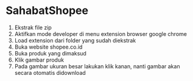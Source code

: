 # SahabatShopee

1. Ekstrak file zip
2. Aktifkan mode developer di menu extension browser google chrome
3. Load extension dari folder yang sudah diekstrak
4. Buka website shopee.co.id
5. Buka produk yang dimaksud
6. Klik gambar produk
7. Pada gambar ukuran besar lakukan klik kanan, nanti gambar akan secara otomatis didownload
